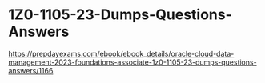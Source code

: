 # 1Z0-1105-23-Dumps-Questions-Answers
https://prepdayexams.com/ebook/ebook_details/oracle-cloud-data-management-2023-foundations-associate-1z0-1105-23-dumps-questions-answers/1166
